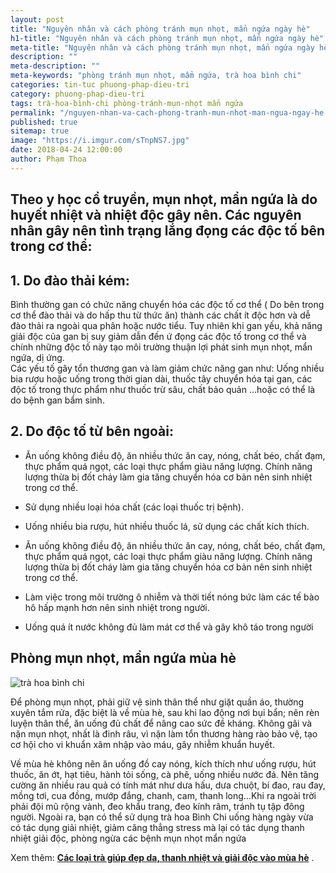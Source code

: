 ```yaml
---
layout: post
title: "Nguyên nhân và cách phòng tránh mụn nhọt, mẩn ngứa ngày hè"
h1-title: "Nguyên nhân và cách phòng tránh mụn nhọt, mẩn ngứa ngày hè"
meta-title: "Nguyên nhân và cách phòng tránh mụn nhọt, mẩn ngứa ngày hè"
description: ""
meta-description: ""
meta-keywords: "phòng tránh mụn nhọt, mẩm ngứa, trà hoa bình chi"
categories: tin-tuc phuong-phap-dieu-tri
category: phuong-phap-dieu-tri
tags: trà-hoa-bình-chi phòng-tránh-mụn-nhọt mẩn ngứa
permalink: "/nguyen-nhan-va-cach-phong-tranh-mun-nhot-man-ngua-ngay-he.html"
published: true
sitemap: true
image: "https://i.imgur.com/sTnpNS7.jpg"
date: 2018-04-24 12:00:00
author: Phạm Thoa
---
```


## Theo y học cổ truyền, mụn nhọt, mẩn ngứa là do huyết nhiệt và nhiệt độc gây nên. Các nguyên nhân gây nên tình trạng lắng đọng các độc tố bên trong cơ thể:  

 ## 1. Do đào thải kém:

Bình thường gan có chức năng chuyển hóa các độc tố cơ thể ( Do bên trong cơ thể đào thải và do hấp thu từ thức ăn) thành các chất ít độc hơn và dễ đào thải ra ngoài qua phân hoặc nước tiểu. Tuy nhiên khi gan yếu, khả năng giải độc của gan bị suy giảm dẫn đến ứ đọng các độc tố trong cơ thể và chính những độc tố này tạo môi trường thuận lợi phát sinh mụn nhọt, mẩn ngứa, dị ứng.  
Các yếu tố gây tổn thương gan và làm giảm chức năng gan như: Uống nhiều bia rượu hoặc uống trong thời gian dài, thuốc tây chuyển hóa tại gan, các độc tố trong thực phẩm như thuốc trừ sâu, chất bảo quản …hoặc có thể là do bệnh gan bẩm sinh.   

## 2. Do độc tố từ bên ngoài: 

+ Ăn uống không điều độ, ăn nhiều thức ăn cay, nóng, chất béo, chất đạm, thực phẩm quá ngọt, các loại thực phẩm giàu năng lượng. Chính năng lượng thừa bị đốt cháy làm gia tăng chuyển hóa cơ bản nên sinh nhiệt trong cơ thể.

+  Sử dụng nhiều loại hóa chất (các loại thuốc  trị bệnh).

+  Uống nhiều bia rượu, hút nhiều thuốc lá, sử dụng các chất kích thích.

+  Ăn uống không điều độ, ăn nhiều thức ăn cay, nóng, chất béo, chất đạm, thực phẩm quá ngọt, các loại thực phẩm giàu năng lượng. Chính năng lượng thừa bị đốt cháy làm gia tăng chuyển hóa cơ bản nên sinh nhiệt trong cơ thể.

+ Làm việc trong môi trường ô nhiễm và thời tiết nóng bức làm các tế bào hô hấp mạnh hơn nên sinh nhiệt trong người.

+ Uống quá ít nước không đủ làm mát cơ thể và gây khô táo trong người

## Phòng mụn nhọt, mẩn ngứa mùa hè 

<img src="https://i.imgur.com/LRoBoC7.jpg" alt="trà hoa bình chi" class="responsive-img lazy">

Để phòng mụn nhọt, phải giữ vệ sinh thân thể như giặt quần áo, thường xuyên tắm rửa, đặc biệt là về mùa hè, sau khi lao động nơi bụi bẩn; nên rèn luyện thân thể, ăn uống đủ chất để nâng cao sức đề kháng. Không gãi và nặn mụn nhọt, nhất là đinh râu, vì nặn làm tổn thương hàng rào bảo vệ, tạo cơ hội cho vi khuẩn xâm nhập vào máu, gây nhiễm khuẩn huyết.

Về mùa hè không nên ăn uống đồ cay nóng, kích thích như uống rượu, hút thuốc, ăn ớt, hạt tiêu, hành tỏi sống, cà phê, uống nhiều nước đá. Nên tăng cường ăn nhiều rau quả có tính mát như dưa hấu, dưa chuột, bí đao, rau đay, mồng tơi, cua đồng, mướp đắng, chanh, cam, thanh long…Khi ra ngoài trời phải đội mũ rộng vành, đeo khẩu trang, đeo kính râm, tránh tụ tập đông người. 
Ngoài ra, bạn có thể sử dụng trà hoa Bình Chi uống hàng ngày vừa có tác dụng giải nhiệt, giảm căng thẳng stress mà lại có tác dụng thanh nhiệt giải độc, phòng ngừa các bệnh mụn nhọt mẩn ngứa

Xem thêm: **[Các loại trà giúp đẹp da, thanh nhiệt và giải độc vào mùa hè](https://trahoa.net/tra-thanh-nhiet-giai-doc.html)**
.
